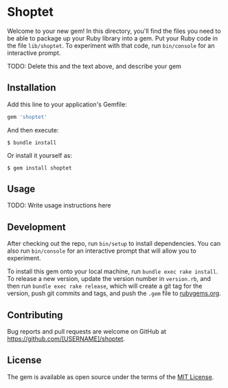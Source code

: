 # Shoptet

Welcome to your new gem! In this directory, you'll find the files you need to be able to package up your Ruby library into a gem. Put your Ruby code in the file `lib/shoptet`. To experiment with that code, run `bin/console` for an interactive prompt.

TODO: Delete this and the text above, and describe your gem

## Installation

Add this line to your application's Gemfile:

```ruby
gem 'shoptet'
```

And then execute:

    $ bundle install

Or install it yourself as:

    $ gem install shoptet

## Usage

TODO: Write usage instructions here

## Development

After checking out the repo, run `bin/setup` to install dependencies. You can also run `bin/console` for an interactive prompt that will allow you to experiment.

To install this gem onto your local machine, run `bundle exec rake install`. To release a new version, update the version number in `version.rb`, and then run `bundle exec rake release`, which will create a git tag for the version, push git commits and tags, and push the `.gem` file to [rubygems.org](https://rubygems.org).

## Contributing

Bug reports and pull requests are welcome on GitHub at https://github.com/[USERNAME]/shoptet.


## License

The gem is available as open source under the terms of the [MIT License](https://opensource.org/licenses/MIT).
